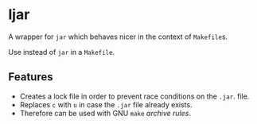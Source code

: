 # ljar
A wrapper for `jar` which behaves nicer in the context of `Makefile`s.

Use instead of `jar` in a `Makefile`.

## Features
- Creates a lock file in order to prevent race conditions on the `.jar`. file.
- Replaces `c` with `u` in case the `.jar` file already exists.
- Therefore can be used with GNU `make` *archive rules*.
